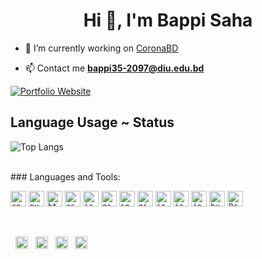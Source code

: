 <h1 align="center">Hi 👋, I'm Bappi Saha</h1>
<!-- <h3 align="center">A passionate software engineer.</h3> -->

<!-- <p align="left"> <img src="https://komarev.com/ghpvc/?username=bappi2097" alt="bappi2097" /> </p> -->

- 🔭 I’m currently working on [CoronaBD](https://coronabd.xyz)

- 📫 Contact me **bappi35-2097@diu.edu.bd**

<a href="https://bappi2097.github.io" align="center">
<img align="center" src="https://img.shields.io/badge/Portfolio%20Website-29b6f6?style=flat-square&logo=google-chrome&logoColor=white" alt="Portfolio Website">
</a>

## Language Usage ~ Status

![Top Langs](https://github-readme-stats.aemiej.vercel.app/api/top-langs/?username=bappi2097&layout=compact&theme=dark&show_icons=true&hide_border=true&private=true)

<br/>
### Languages and Tools:

<code><img height="25" src="https://raw.githubusercontent.com/bappi2097/bappi2097/master/assets/cpp.png" alt="cpp"></code>
<code><img height="25" src="https://raw.githubusercontent.com/bappi2097/bappi2097/master/assets/python.png" alt="python"></code>
<code><img height="25" src="https://raw.githubusercontent.com/bappi2097/bappi2097/master/assets/html.png" alt="html"></code>
<code><img height="25" src="https://raw.githubusercontent.com/bappi2097/bappi2097/master/assets/css.png" alt="css"></code>
<code><img height="25" src="https://raw.githubusercontent.com/bappi2097/bappi2097/master/assets/javascript.png" alt="javascript"></code>
<code><img height="25" src="https://raw.githubusercontent.com/bappi2097/bappi2097/master/assets/gatsby.png" alt="gatsby"></code>
<code><img height="25" src="https://raw.githubusercontent.com/bappi2097/bappi2097/master/assets/sql.png" alt="sql"></code>
<code><img height="25" src="https://raw.githubusercontent.com/bappi2097/bappi2097/master/assets/git.png" alt="git"></code>
<code><img height="25" src="https://raw.githubusercontent.com/bappi2097/bappi2097/master/assets/java.png" alt="java"></code>
<code><img height="25" src="https://raw.githubusercontent.com/bappi2097/bappi2097/master/assets/java.png" alt="java"></code>
<code><img height="25" src="https://raw.githubusercontent.com/bappi2097/bappi2097/master/assets/java.png" alt="java"></code>
<code><img height="25" src="https://raw.githubusercontent.com/bappi2097/bappi2097/master/assets/bulma.png" alt="bulma"></code>
<code><img height="25" src="https://raw.githubusercontent.com/bappi2097/bappi2097/master/assets/Bootstrap.png" alt="Bootstrap"></code>

<br/>

<p align="center">

&nbsp;&nbsp;<a href="https://dev.to/bappi2097" target="blank"><img align="center" src="https://cdn.jsdelivr.net/npm/simple-icons@3.0.1/icons/dev-dot-to.svg" alt="@bappi2097" height="20" width="20" /></a>&nbsp;&nbsp;
<a href="https://stackoverflow.com/users/12789602/bappi-saha" target="blank"><img align="center" src="https://cdn.jsdelivr.net/npm/simple-icons@3.0.1/icons/stackoverflow.svg" alt="12789602" height="20" width="20" /></a>&nbsp;&nbsp;
<a href="https://web.facebook.com/bappi.saha.75033/" target="blank"><img align="center" src="https://cdn.jsdelivr.net/npm/simple-icons@3.0.1/icons/facebook.svg" alt="Bappi Saha" height="20" width="20" /></a>&nbsp;&nbsp;
<a href="https://twitter.com/BappiSaha35" target="blank"><img align="center" src="https://cdn.jsdelivr.net/npm/simple-icons@3.0.1/icons/twitter.svg" alt="BappiSaha35" height="20" width="20" /></a>&nbsp;&nbsp;

</p>
